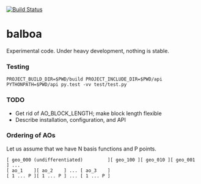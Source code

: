 [![Build Status](https://travis-ci.org/bast/balboa.svg?branch=master)](https://travis-ci.org/bast/balboa/builds)

# balboa

Experimental code. Under heavy development, nothing is stable.

### Testing

```
PROJECT_BUILD_DIR=$PWD/build PROJECT_INCLUDE_DIR=$PWD/api PYTHONPATH=$PWD/api py.test -vv test/test.py
```

### TODO

- Get rid of AO_BLOCK_LENGTH; make block length flexible
- Describe installation, configuration, and API

### Ordering of AOs

Let us assume that we have N basis functions and P points.


```
[ geo_000 (undifferentiated)         ][ geo_100 ][ geo_010 ][ geo_001 ] ...
[ ao_1    ][ ao_2    ] ... [ ao_3    ]
[ 1 ... P ][ 1 ... P ] ... [ 1 ... P ]
```
